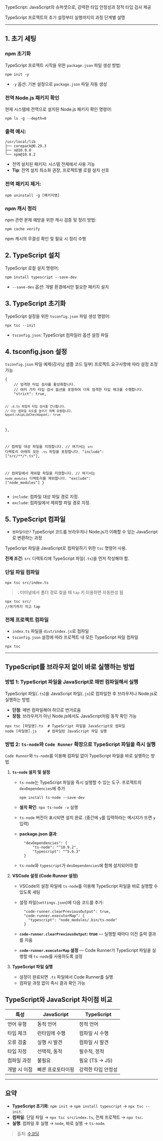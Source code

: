 <p>TypeScript: JavaScript의 슈퍼셋으로, 강력한 타입 안정성과 정적 타입 검사 제공</p>
<p>TypeScript 프로젝트의 초기 설정부터 실행까지의 과정 단계별 설명</p>
<hr />
<h2 id="1-초기-세팅">1. 초기 세팅</h2>
<h3 id="npm-초기화">npm 초기화</h3>
<p>TypeScript 프로젝트 시작을 위한 <code>package.json</code> 파일 생성 방법:</p>
<pre><code class="language-bash">npm init -y</code></pre>
<ul>
<li><code>-y</code> 옵션: 기본 설정으로 <code>package.json</code> 파일 자동 생성</li>
</ul>
<h3 id="전역-nodejs-패키지-확인">전역 Node.js 패키지 확인</h3>
<p>현재 시스템에 전역으로 설치된 Node.js 패키지 확인 명령어:</p>
<pre><code class="language-bash">npm ls -g --depth=0</code></pre>
<h3 id="출력-예시">출력 예시:</h3>
<pre><code class="language-bash">/usr/local/lib
├── corepack@0.29.3
├── n@10.0.0
└── npm@10.8.2</code></pre>
<ul>
<li>전역 설치된 패키지: 시스템 전체에서 사용 가능</li>
<li><strong>Tip</strong>: 전역 설치 최소화 권장, 프로젝트별 로컬 설치 선호</li>
</ul>
<h3 id="전역-패키지-제거">전역 패키지 제거:</h3>
<pre><code class="language-bash">npm uninstall -g [패키지명]</code></pre>
<h3 id="npm-캐시-정리">npm 캐시 정리</h3>
<p>npm 관련 문제 예방을 위한 캐시 검증 및 정리 방법:</p>
<pre><code class="language-bash">npm cache verify</code></pre>
<p>npm 캐시의 무결성 확인 및 필요 시 정리 수행</p>
<h2 id="2-typescript-설치">2. TypeScript 설치</h2>
<p>TypeScript 로컬 설치 명령어:</p>
<pre><code class="language-bash">npm install typescript --save-dev</code></pre>
<ul>
<li><code>--save-dev</code> 옵션: 개발 환경에서만 필요한 패키지 설치</li>
</ul>
<h2 id="3-typescript-초기화">3. TypeScript 초기화</h2>
<p>TypeScript 설정을 위한 <code>tsconfig.json</code> 파일 생성 명령어:</p>
<pre><code class="language-bash">npx tsc --init</code></pre>
<ul>
<li><code>tsconfig.json</code>: TypeScript 컴파일러 옵션 설정 파일</li>
</ul>
<h2 id="4-tsconfigjson-설정">4. tsconfig.json 설정</h2>
<p><code>tsconfig.json</code> 파일 예제(강사님 샘플 코드 일부)
프로젝트 요구사항에 따라 설정 조정 가능</p>
<pre><code class="language-json">{   
    // 엄격한 타입 검사를 활성화합니다.
    // 여러 가지 타입 검사 옵션을 포함하여 더욱 엄격한 타입 체크를 수행합니다.
    &quot;strict&quot;: true,

    // .d.ts 파일의 타입 검사를 건너뜁니다.
    // 이는 컴파일 속도를 높이기 위해 유용합니다.
    &quot;skipLibCheck&quot;: true
  },

  // 컴파일 대상 파일을 지정합니다.
  // 여기서는 `src` 디렉토리 아래의 모든 `.ts` 파일을 포함합니다.
  &quot;include&quot;: [&quot;src/**/*.ts&quot;],

  // 컴파일에서 제외할 파일을 지정합니다.
  // 여기서는 `node_modules` 디렉토리를 제외합니다.
  &quot;exclude&quot;: [&quot;node_modules&quot;]
}</code></pre>
<ul>
<li><code>include</code>: 컴파일 대상 파일 경로 지정.</li>
<li><code>exclude</code>: 컴파일에서 제외할 파일 경로 지정.</li>
</ul>
<h2 id="5-typescript-컴파일">5. TypeScript 컴파일</h2>
<ul>
<li><code>컴파일이란?</code> TypeScript 코드를 브라우저나 Node.js가 이해할 수 있는 JavaScript로 변환하는 과정</li>
</ul>
<p>TypeScript 파일을 JavaScript로 컴파일하기 위한 <code>tsc</code> 명령어 사용. </p>
<p><strong>전제 조건:</strong> <code>src</code> 디렉토리에 TypeScript 파일(<code>.ts</code>)을 먼저 작성해야 함.</p>
<h3 id="단일-파일-컴파일">단일 파일 컴파일</h3>
<pre><code class="language-bash">npx tsc src/index.ts</code></pre>
<blockquote>
<p>💡터미널에서 폴더 경로 찾을 때 <code>tap</code> 키 이용하면 자동완성 됨</p>
</blockquote>
<pre><code class="language-bash">npx tsc src/ 
//여기까지 치고 tap </code></pre>
<h3 id="전체-프로젝트-컴파일">전체 프로젝트 컴파일</h3>
<ul>
<li><code>index.ts</code> 파일을 <code>dist/index.js</code>로 컴파일</li>
<li><code>tsconfig.json</code> 설정에 따라 프로젝트 내 모든 TypeScript 파일 컴파일</li>
</ul>
<pre><code class="language-bash">npx tsc</code></pre>
<hr />
<h2 id="typescript를-브라우저-없이-바로-실행하는-방법">TypeScript를 브라우저 없이 바로 실행하는 방법</h2>
<h3 id="방법-1-typescript-파일을-javascript로-매번-컴파일해서-실행">방법 1: TypeScript 파일을 JavaScript로 매번 컴파일해서 실행</h3>
<p>TypeScript 파일(<code>.ts</code>)을 JavaScript 파일(<code>.js</code>)로 컴파일한 후 브라우저나 Node.js로 실행하는 방법</p>
<ul>
<li><strong>단점</strong>: 매번 컴파일해야 하므로 번거로움</li>
<li><strong>장점</strong>: 브라우저가 아닌 Node.js에서도 JavaScript처럼 동작 확인 가능</li>
</ul>
<pre><code class="language-bash">npx tsc [파일명].ts  # TypeScript 파일을 JavaScript로 컴파일
node [파일명].js     # 컴파일된 JavaScript 파일 실행</code></pre>
<h3 id="방법-2-ts-node와-code-runner-확장으로-typescript-파일을-즉시-실행">방법 2: <code>ts-node</code>와 <code>Code Runner</code> 확장으로 TypeScript 파일을 즉시 실행</h3>
<p><code>Code Runner</code>와 <code>ts-node</code>를 이용해 컴파일 없이 TypeScript 파일을 바로 실행하는 방법</p>
<ol>
<li><p><strong><code>ts-node</code> 설치 및 설정</strong></p>
<ul>
<li><p><code>ts-node</code>는 TypeScript 파일을 즉시 실행할 수 있는 도구. 프로젝트의 <code>devDependencies</code>에 추가</p>
<pre><code class="language-bash">npm install ts-node --save-dev</code></pre>
</li>
<li><p><strong>설치 확인</strong>: <code>npx ts-node -v</code> 실행</p>
</li>
<li><p><code>ts-node</code> 버전이 표시되면 설치 완료. (중간에 <code>y</code>를 입력하라는 메시지가 뜨면 <code>y</code> 입력)</p>
</li>
<li><p><strong>package.json 결과</strong>:</p>
<pre><code class="language-json">  &quot;devDependencies&quot;: {
      &quot;ts-node&quot;: &quot;^10.9.2&quot;,
      &quot;typescript&quot;: &quot;^5.6.3&quot;
  }</code></pre>
</li>
<li><p><code>ts-node</code>와 <code>typescript</code>가 <code>devDependencies</code>에 함께 설치되어야 함</p>
</li>
</ul>
</li>
<li><p><strong>VSCode 설정 (Code Runner 설정)</strong></p>
<ul>
<li><p>VSCode의 설정 파일에 <code>ts-node</code>를 이용해 TypeScript 파일을 바로 실행할 수 있도록 세팅</p>
</li>
<li><p>설정 파일(<code>settings.json</code>)에 다음 코드를 추가:</p>
<pre><code class="language-json">  &quot;code-runner.clearPreviousOutput&quot;: true,
  &quot;code-runner.executorMap&quot;: {
    &quot;typescript&quot;: &quot;node_modules/.bin/ts-node&quot;
  }</code></pre>
</li>
<li><p><strong><code>code-runner.clearPreviousOutput</code>: true</strong> — 실행할 때마다 이전 출력 결과를 지움</p>
</li>
<li><p><strong><code>code-runner.executorMap</code> 설정</strong> — Code Runner가 TypeScript 파일을 실행할 때 <code>ts-node</code>를 사용하도록 설정</p>
</li>
</ul>
</li>
<li><p><strong>TypeScript 파일 실행</strong></p>
<ul>
<li>설정이 완료되면 <code>.ts</code> 파일에서 Code Runner를 실행</li>
<li>컴파일 과정 없이 즉시 결과 확인 가능</li>
</ul>
</li>
</ol>
<h2 id="typescript와-javascript-차이점-비교">TypeScript와 JavaScript 차이점 비교</h2>
<table>
<thead>
<tr>
<th>특성</th>
<th>JavaScript</th>
<th>TypeScript</th>
</tr>
</thead>
<tbody><tr>
<td>언어 유형</td>
<td>동적 언어</td>
<td>정적 언어</td>
</tr>
<tr>
<td>타입 체크</td>
<td>런타임에 수행</td>
<td>컴파일 시 수행</td>
</tr>
<tr>
<td>오류 검출</td>
<td>실행 시 발견</td>
<td>컴파일 시 발견</td>
</tr>
<tr>
<td>타입 지정</td>
<td>선택적, 동적</td>
<td>필수적, 정적</td>
</tr>
<tr>
<td>컴파일 과정</td>
<td>불필요</td>
<td>필요 (TS → JS)</td>
</tr>
<tr>
<td>개발 시 이점</td>
<td>빠른 프로토타이핑</td>
<td>강력한 타입 안정성</td>
</tr>
</tbody></table>
<hr />
<h2 id="요약">요약</h2>
<ul>
<li><strong>TypeScript 초기화</strong>: <code>npm init</code> → <code>npm install typescript</code> → <code>npx tsc --init</code>.</li>
<li><strong>컴파일</strong>: 단일 파일 → <code>npx tsc src/index.ts</code>, 전체 프로젝트 → <code>npx tsc</code>.</li>
<li><strong>실행</strong>: 컴파일 후 실행 → <code>node</code>, 바로 실행 → <code>ts-node</code>.</li>
</ul>
<blockquote>
<p>출처: <a href="https://www.sucoding.kr">수코딩</a></p>
</blockquote>